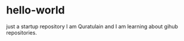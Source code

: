 # hello-world
just a startup repository
I am Quratulain and I am learning about gihub repositories.
